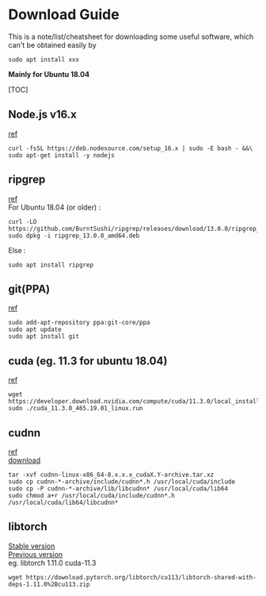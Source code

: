 # Download Guide
This is a note/list/cheatsheet for downloading some useful software, which can't be obtained easily by  
```
sudo apt install xxx
```
**Mainly for Ubuntu 18.04**  

[TOC]

## Node.js v16.x
[ref](https://github.com/nodesource/distributions/blob/master/README.md)  
```
curl -fsSL https://deb.nodesource.com/setup_16.x | sudo -E bash - &&\
sudo apt-get install -y nodejs
```

## ripgrep
[ref](https://github.com/BurntSushi/ripgrep)  
For Ubuntu 18.04 (or older) :  
```
curl -LO https://github.com/BurntSushi/ripgrep/releases/download/13.0.0/ripgrep_13.0.0_amd64.deb
sudo dpkg -i ripgrep_13.0.0_amd64.deb
```
Else :  
```
sudo apt install ripgrep
```

## git(PPA)
[ref](https://launchpad.net/~git-core/+archive/ubuntu/ppa)
```
sudo add-apt-repository ppa:git-core/ppa
sudo apt update
sudo apt install git
```

## cuda (eg. 11.3 for ubuntu 18.04)
[ref](https://developer.nvidia.com/cuda-11.3.0-download-archive?target_os=Linux&target_arch=x86_64&Distribution=Ubuntu&target_version=18.04&target_type=runfile_local)
```
wget https://developer.download.nvidia.com/compute/cuda/11.3.0/local_installers/cuda_11.3.0_465.19.01_linux.run
sudo ./cuda_11.3.0_465.19.01_linux.run
```

## cudnn
[ref](https://docs.nvidia.com/deeplearning/cudnn/install-guide/index.html#verify)  
[download](https://developer.nvidia.com/rdp/cudnn-download)
```
tar -xvf cudnn-linux-x86_64-8.x.x.x_cudaX.Y-archive.tar.xz
sudo cp cudnn-*-archive/include/cudnn*.h /usr/local/cuda/include 
sudo cp -P cudnn-*-archive/lib/libcudnn* /usr/local/cuda/lib64 
sudo chmod a+r /usr/local/cuda/include/cudnn*.h /usr/local/cuda/lib64/libcudnn*
```

## libtorch
[Stable version](https://pytorch.org/get-started/locally/)  
[Previous version](https://github.com/pytorch/pytorch/issues/40961)  
eg. libtorch 1.11.0 cuda-11.3  
```
wget https://download.pytorch.org/libtorch/cu113/libtorch-shared-with-deps-1.11.0%2Bcu113.zip
```
